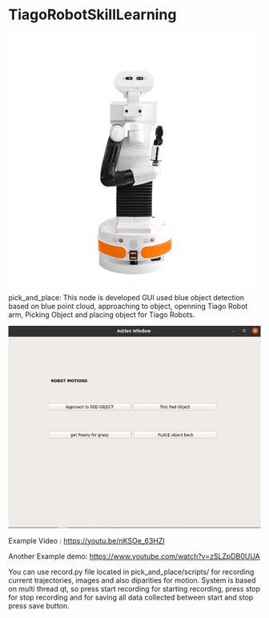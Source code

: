 # TiagoRobotSkillLearning
![Alt Text](https://github.com/btknzn/TiagoRobotSkillLearning/blob/main/TIAGo-Research.jpg)


pick_and_place: This node is developed GUI used blue object detection based on blue point cloud, approaching to object, openning Tiago Robot arm, Picking Object and
placing object for Tiago Robots. 

![Alt Text](https://github.com/btknzn/TiagoRobotSkillLearning/blob/main/tiagoactionGUI.png)

Example Video : https://youtu.be/nKSOe_63HZI


Another Example demo: https://www.youtube.com/watch?v=zSLZpDB0UUA



You can use record.py file located in pick_and_place/scripts/ for recording current trajectories, images and also diparities for motion. System is based on multi thread qt, so press start recording for starting recording, press stop for stop recording and for saving all data collected between start and stop press save button.


